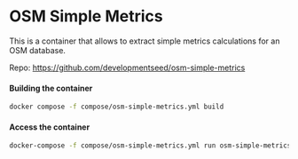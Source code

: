 # OSM Simple Metrics

This is a container that allows to extract simple metrics calculations for an OSM database.

Repo: https://github.com/developmentseed/osm-simple-metrics

#### Building the container


```sh
docker compose -f compose/osm-simple-metrics.yml build
```

#### Access the container

```sh
docker-compose -f compose/osm-simple-metrics.yml run osm-simple-metrics bash
```
